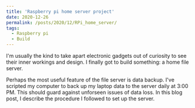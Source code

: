 ```yaml
---
title: 'Raspberry pi home server project'
date: 2020-12-26
permalink: /posts/2020/12/RPi_home_server/
tags:
  - Raspberry pi
  - Build
---
```


I'm usually the kind to take apart electronic gadgets out of curiosity to see their inner workings and design. I finally got to build something: a home file server. 

Perhaps the most useful feature of the file server is data backup. I've scripted my computer to back up my laptop data to the server daily at 3:00 PM. This should guard against unforseen issues of data loss. In this blog post, I describe the procedure I followed to set up the server. 
